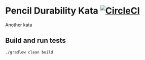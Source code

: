 # Pencil Durability Kata [![CircleCI](https://circleci.com/gh/luiscarlin/pencil-durability-kata.svg?style=svg)](https://circleci.com/gh/luiscarlin/pencil-durability-kata)

Another kata


## Build and run tests

```bash
./gradlew clean build
```

